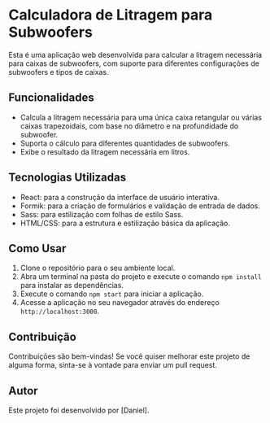 # Calculadora de Litragem para Subwoofers

Esta é uma aplicação web desenvolvida para calcular a litragem necessária para caixas de subwoofers, com suporte para diferentes configurações de subwoofers e tipos de caixas.

## Funcionalidades

- Calcula a litragem necessária para uma única caixa retangular ou várias caixas trapezoidais, com base no diâmetro e na profundidade do subwoofer.
- Suporta o cálculo para diferentes quantidades de subwoofers.
- Exibe o resultado da litragem necessária em litros.

## Tecnologias Utilizadas

- React: para a construção da interface de usuário interativa.
- Formik: para a criação de formulários e validação de entrada de dados.
- Sass: para estilização com folhas de estilo Sass.
- HTML/CSS: para a estrutura e estilização básica da aplicação.

## Como Usar

1. Clone o repositório para o seu ambiente local.
2. Abra um terminal na pasta do projeto e execute o comando `npm install` para instalar as dependências.
3. Execute o comando `npm start` para iniciar a aplicação.
4. Acesse a aplicação no seu navegador através do endereço `http://localhost:3000`.

## Contribuição

Contribuições são bem-vindas! Se você quiser melhorar este projeto de alguma forma, sinta-se à vontade para enviar um pull request.

## Autor

Este projeto foi desenvolvido por [Daniel].

